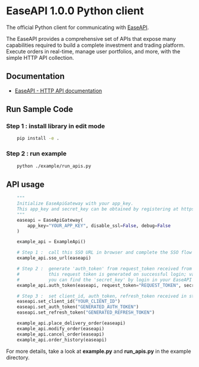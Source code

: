 # EaseAPI 1.0.0 Python client

The official Python client for communicating with [EaseAPI](https://easeapi.venturasecurities.com).

The EaseAPI provides a comprehensive set of APIs that expose many capabilities required to build a complete investment and trading platform. Execute orders in real-time, manage user portfolios, and more, with the simple HTTP API collection.

## Documentation

- [EaseAPI - HTTP API documentation](https://easeapi.venturasecurities.com/docs)

## Run Sample Code

### Step 1 : install library in edit mode

```bash
    pip install -e .
```

### Step 2 : run example

```bash
    python ./example/run_apis.py
```

## API usage

```python
    """
    Initialize EaseApiGateway with your app_key.
    This app_key and secret_key can be obtained by registering at https://easeapi.venturasecurities.com/portal
    """
    easeapi = EaseApiGateway(
        app_key="YOUR_APP_KEY", disable_ssl=False, debug=False
    )

    example_api = ExampleApi()

    # Step 1 :  call this SSO URL in browser and complete the SSO flow
    example_api.sso_url(easeapi)

    # Step 2 :  generate 'auth_token' from request_token received from SSO flow from step 1
    #           this request token is generated on successful login; valid for 10 minutes.
    #           you can find the 'secret_key' by login in your EaseAPI Portal at https://easeapi.venturasecurities.com/portal
    example_api.auth_token(easeapi, request_token="REQUEST_TOKEN", secret_key="YOUR_SECRET_KEY")

    # Step 3 :  set client_id, auth_token, refresh_token received in step 2 after successful login.
    easeapi.set_client_id("YOUR_CLIENT_ID")
    easeapi.set_auth_token("GENERATED_AUTH_TOKEN")
    easeapi.set_refresh_token("GENERATED_REFRESH_TOKEN")

    example_api.place_delivery_order(easeapi)
    example_api.modify_order(easeapi)
    example_api.cancel_order(easeapi)
    example_api.order_history(easeapi)

```

For more details, take a look at **example.py** and **run_apis.py** in the example directory.
